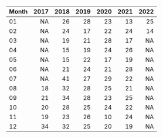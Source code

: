 |Month | 2017| 2018| 2019| 2020| 2021| 2022|
|:-----|----:|----:|----:|----:|----:|----:|
|01    |   NA|   26|   28|   23|   13|   25|
|02    |   NA|   24|   17|   22|   24|   14|
|03    |   NA|   19|   21|   28|   17|   NA|
|04    |   NA|   15|   19|   24|   26|   NA|
|05    |   NA|   15|   22|   17|   19|   NA|
|06    |   NA|   21|   24|   21|   28|   NA|
|07    |   NA|   41|   27|   29|   22|   NA|
|08    |   18|   32|   28|   25|   21|   NA|
|09    |   21|   34|   28|   23|   25|   NA|
|10    |   20|   28|   25|   24|   22|   NA|
|11    |   19|   23|   26|   10|   24|   NA|
|12    |   34|   32|   25|   20|   19|   NA|
